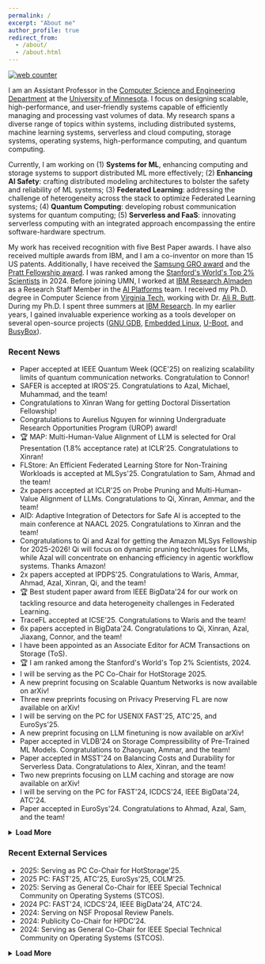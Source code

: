 ```yaml
---
permalink: /
excerpt: "About me"
author_profile: true
redirect_from: 
  - /about/
  - /about.html
---
```


<!-- Default Statcounter code for Github Page
https://chalianwar.github.io/ -->
<script type="text/javascript">
var sc_project=12954458; 
var sc_invisible=1; 
var sc_security="44ee4e0a"; 
</script>
<script type="text/javascript"
src="https://www.statcounter.com/counter/counter.js"
async></script>
<noscript><div class="statcounter"><a title="web counter"
href="https://statcounter.com/" target="_blank"><img
class="statcounter"
src="https://c.statcounter.com/12954458/0/44ee4e0a/1/"
alt="web counter"
referrerPolicy="no-referrer-when-downgrade"></a></div></noscript>
<!-- End of Statcounter Code -->

<head>
<!-- Google tag (gtag.js) -->
<script async src="https://www.googletagmanager.com/gtag/js?id=G-P7NJMYKVS8"></script>
<script>
  window.dataLayer = window.dataLayer || [];
  function gtag(){dataLayer.push(arguments);}
  gtag('js', new Date());

  gtag('config', 'G-P7NJMYKVS8');
</script>
</head>

I am an Assistant Professor in the [Computer Science and Engineering Department](https://cse.umn.edu/cs "Computer Science and Engineering Department") at the [University of Minnesota](https://twin-cities.umn.edu/ "University of Minnesota"). I focus on designing scalable, high-performance, and user-friendly systems capable of efficiently managing and processing vast volumes of data. My research spans a diverse range of topics within systems, including distributed systems, machine learning systems, serverless and cloud computing, storage
systems, operating systems, high-performance computing, and quantum computing.

Currently, I am working on (1) **Systems for ML**, enhancing computing and storage systems to support distributed ML more effectively; (2) **Enhancing AI Safety**: crafting distributed modeling architectures to bolster the safety and reliability of ML systems; (3) **Federated Learning**: addressing the challenge of heterogeneity across the stack to optimize Federated Learning systems; (4) **Quantum Computing**: developing robust communication systems for quantum computing; (5) **Serverless and FaaS**: innovating serverless computing with an integrated approach encompassing the entire software-hardware spectrum.

My work has received recognition with five Best Paper awards. I have also received multiple awards from IBM, and I am a co-inventor on more than 15 US patents. Additionally, I have received the [Samsung GRO award](https://samsungmsl.com/ "Samsung GRO award") and the [Pratt Fellowship award](https://cs.vt.edu/Graduate/Funding/fellowships.html "Pratt Fellowship award"). I was ranked among the [Stanford's World's Top 2% Scientists](https://elsevier.digitalcommonsdata.com/datasets/btchxktzyw/7) in 2024. Before joining UMN, I worked at [IBM Research Almaden](https://research.ibm.com/labs/almaden "IBM Research Almaden") as a Research Staff Member in the [AI Platforms](https://research.ibm.com/artificial-intelligence "AI Platforms") team. I received my Ph.D. degree in Computer Science from [Virginia Tech](https://cs.vt.edu/ "Virginia Tech"), working with Dr. [Ali R. Butt](https://website.cs.vt.edu/people/faculty/ali-butt.html "Ali R. Butt"). During my Ph.D. I spent three summers at [IBM Research](https://research.ibm.com/ "IBM Research"). In my earlier years, I gained invaluable experience working as a tools developer on several open-source projects ([GNU GDB](https://sourceware.org/gdb/ "GNU GDB"), [Embedded Linux](https://www.yoctoproject.org/ "Embedded Linux"), [U-Boot](https://source.denx.de/u-boot/u-boot "U-Boot"), and [BusyBox](https://www.busybox.net/ "BusyBox")).

### Recent News
* Paper accepted at IEEE Quantum Week (QCE'25) on realizing scalability limits of quantum communication networks. Congratulation to Connor!
* SAFER is accepted at IROS'25. Congratulations to Azal, Michael, Muhammad, and the team!
* Congratulations to Xinran Wang for getting Doctoral Dissertation Fellowship!
* Congratulations to Aurelius Nguyen for winning Undergraduate Research Opportunities Program (UROP) award!
* 🏆 MAP: Multi-Human-Value Alignment of LLM is selected for Oral Presentation (1.8% acceptance rate) at ICLR'25. Congratulations to Xinran!
* FLStore: An Efficient Federated Learning Store for Non-Training Workloads is accepted at MLSys'25. Congratulation to Sam, Ahmad and the team!
* 2x papers accepted at ICLR'25 on Probe Pruning and Multi-Human-Value Alignment of LLMs. Congratulations to Qi, Xinran, Ammar, and the team!
* AID: Adaptive Integration of Detectors for Safe AI is accepted to the main conference at NAACL 2025. Congratulations to Xinran and the team!
* Congratulations to Qi and Azal for getting the Amazon MLSys Fellowship for 2025-2026! Qi will focus on dynamic pruning techniques for LLMs, while Azal will concentrate on enhancing efficiency in agentic workflow systems. Thanks Amazon!
* 2x papers accepted at IPDPS'25. Congratulations to Waris, Ammar, Ahmad, Azal, Xinran, Qi, and the team!
* 🏆 Best student paper award from IEEE BigData'24 for our work on tackling resource and data heterogeneity challenges in Federated Learning.
* TraceFL accepted at ICSE'25. Congratulations to Waris and the team!
* 6x papers accepted in BigData'24. Congratulations to Qi, Xinran, Azal, Jiaxang, Connor, and the team!
* I have been appointed as an Associate Editor for ACM Transactions on Storage (ToS).
* 🏆 I am ranked among the Stanford's World's Top 2% Scientists, 2024.
* I will be serving as the PC Co-Chair for HotStorage 2025.
* A new preprint focusing on Scalable Quantum Networks is now available on arXiv!
* Three new preprints focusing on Privacy Preserving FL are now available on arXiv!
* I will be serving on the PC for USENIX FAST'25, ATC'25, and EuroSys'25.
* A new preprint focusing on LLM finetuning is now available on arXiv!
* Paper accepted in VLDB'24 on Storage Compressibility of Pre-Trained ML Models. Congratulations to Zhaoyuan, Ammar, and the team!
* Paper accepted in MSST'24 on Balancing Costs and Durability for Serverless Data. Congratulations to Alex, Xinran, and the team!
* Two new preprints focusing on LLM caching and storage are now available on arXiv!
* I will be serving on the PC for FAST'24, ICDCS'24, IEEE BigData'24, ATC'24.
* Paper accepted in EuroSys'24. Congratulations to Ahmad, Azal, Sam, and the team!
<details>
<summary><b>Load More</b></summary>
<ul style="padding-left: 12px;">
<li>Paper accepted in Transactions on Storage. Congratulations to Nannan and the team!</li>
<li>🏆 Excited to receive a Samsung GRO 2023 Award on New Storage for Large ML Training (w/ Yue Cheng from UVA). Thanks, Samsung Advanced Institute of Technology, for the generous support on our research!</li>
<li>Paper accepted in IEEE BigData'23. Congratulations to Ahmad and Xinran!</li>
<li>🏆 Best paper award from ACM SYSTOR'23 for our work on serving files efficiently in serverless computing.</li>
<li>Paper Proposal accepted in I2Q (ISCA'23). Congratulations to Xinran and Connor!</li>
<li>Extended Abstract accepted in QCCC (HPDC'23). Congratulations to Xinran and Connor!</li>
<li>Paper accepted in Systor'23. Congratulations to Alex and the team!</li>
<li>Paper accepted in VLDB'23. Congratulations to Jingyuan, Ben, and the team!</li>
<li>2x papers accepted in CCGrid'23. Congratulations to Sixing and Syed!</li>
<li>Paper accepted in ICSE'23. Congratulations to Waris!</li>
<li>Paper accepted in ASILOMAR'22. Congratulation to Qi!</li>
<li>Paper accepted in IEEE BigData'22. Congratulations to Jingoo!</li>
<li>Paper accepted in SC'22. Congratulations to Sixing and Phuong!</li>
<li>🏆 Best paper award from IEEE Cloud'22 for our work on privacy-preserving Federated Learning.</li>
<li>2x papers accepted in IEEE Cloud'22. Congratulations to Jingoo and Ahmad!</li>
<li>Paper accepted in USENIX FAST'21. Congratulations to Alex!</li>  
<li>Paper accepted in SC'21. Congratulations to Zheng!</li>  
<li>Paper accepted in AAAI'21. Congratulations to Syed!</li>  
<li>Paper accepted in IEEE Cloud'21. Congratulations to Kamala!</li>  
<li>🏆 Best paper award from ePart'21 for our work on accountable Federated Learning.</li>  
<li>2x papers accepted in TPDS. Congratulations to Nannan and Ali!</li>  
<li>Paper accepted in USENIX ATC'20. Congratulations to Nannan!</li>  
<li>Paper accepted in USENIX FAST'20. Congratulations to Ao!</li>  
<li>Paper accepted in SoCC'20. Congratulations to Benjamin!</li>  
<li>Paper accepted in HPDC'20. Congratulations to Zheng, Syed, and Ahsan!</li>  
<li>Paper accepted in HotStorage'20. Congratulations to Alex!</li>  
</ul>
</details>

### Recent External Services
* 2025: Serving as PC Co-Chair for HotStorage'25.
* 2025 PC: FAST'25, ATC'25, EuroSys'25, COLM'25.
* 2025: Serving as General Co-Chair for IEEE Special Technical Community on Operating Systems (STCOS).
* 2024 PC: FAST'24, ICDCS'24, IEEE BigData'24, ATC'24.
* 2024: Serving on NSF Proposal Review Panels.
* 2024: Publicity Co-Chair for HPDC'24.
* 2024: Serving as General Co-Chair for IEEE Special Technical Community on Operating Systems (STCOS).
<details>
<summary><b>Load More</b></summary>
<ul style="padding-left: 12px;">
<li>2023: Serving as Department of Energy Proposal Reviewer.</li>
<li>2023 PC: HPDC'23, Cluster'23, IPDPS'23, IEEE BigData'23, FedVision'23, FL-ICML'23, DistributedML'23.</li>
<li>2023: Serving on NSF Proposal Review Panel.</li>
<li>2023: Serving as General Co-Chair for HotStorage'23.</li>
<li>2023: Serving as General Co-Chair for IEEE Special Technical Community on Operating Systems (STCOS).</li>
<li>2023: Serving as Grants Co-Chair for HPDC'23.</li>
<li>2022 PC: ICDCS'22, HPDC'22, FL-NeurIPS'22, FedVision'22, IEEE BigData'22, FL-AAAI'22.</li>
<li>2022: Serving as General Co-Chair for HotStorage'22.</li>
<li>2022: Serving as publicity Co-Chair for HPDC'22.</li>
</ul>
</details>
  
